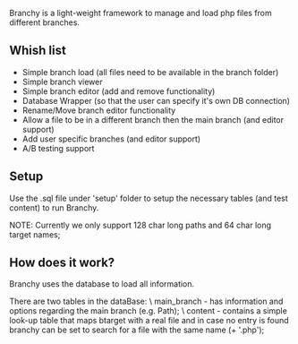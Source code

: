 Branchy is a light-weight framework to manage and load php files from different branches.

## Whish list

* Simple branch load (all files need to be available in the branch folder)
* Simple branch viewer
* Simple branch editor (add and remove functionality)
* Database Wrapper (so that the user can specify it's own DB connection)
* Rename/Move branch editor functionality
* Allow a file to be in a different branch then the main branch (and editor support)
* Add user specific branches (and editor support)
* A/B testing support

## Setup

Use the .sql file under 'setup' folder to setup the necessary tables (and test content) to run Branchy.

NOTE: Currently we only support 128 char long paths and 64 char long target names;

## How does it work?

Branchy uses the database to load all information.

There are two tables in the dataBase: \\
main_branch - has information and options regarding the main branch (e.g. Path); \\
content - contains a simple look-up table that maps btarget with a real file and in case no entry is found branchy can be set to search for a file with the same name (+ '.php');